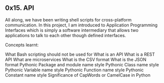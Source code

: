 ## 0x15. API
All along, we have been writing shell scripts for cross-platform communication. In this project, I am introduced to Application Programming Interfaces which is simply a software intermediary that allows two applications to talk to each other though defined interfaces.

Concepts learnt:

What Bash scripting should not be used for
What is an API
What is a REST API
What are microservices
What is the CSV format
What is the JSON format
Pythonic Package and module name style
Pythonic Class name style
Pythonic Variable name style
Pythonic Function name style
Pythonic Constant name style
Significance of CapWords or CamelCase in Python

